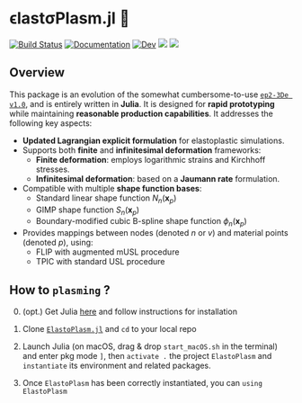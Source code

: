 # ϵlastσPlasm.jl 👻
[![Build Status](https://github.com/ewyser/ElastoPlasm.jl/workflows/CI/badge.svg)](https://github.com/ewyser/ElastoPlasm.jl/actions)
[![Documentation](https://github.com/ewyser/ElastoPlasm.jl/actions/workflows/docs.yaml/badge.svg)](https://github.com/ewyser/ElastoPlasm.jl/actions/workflows/docs.yaml)
[![Dev](https://img.shields.io/badge/docs-dev-blue.svg)](https://ewyser.github.io/ElastoPlasm.jl/)
[![](https://img.shields.io/badge/NVIDIA-CUDA-green.svg?logo=nvidia)](https://developer.nvidia.com/cuda-toolkit)
[![](https://img.shields.io/badge/AMD-ROCm-red.svg?logo=amd)](https://www.amd.com/en/products/software/rocm.html)
<!--
[![Stable](https://img.shields.io/badge/docs-stable-blue.svg)](https://juliaci.github.io/PkgTemplates.jl/stable)
[![](https://img.shields.io/badge/docs-stable-blue.svg?logo=quicklook)](https://github.com/LandslideSIM/MaterialPointSolver.jl/wiki)
[![](https://img.shields.io/badge/version-v0.3.0-926116)]()

[![](https://img.shields.io/badge/Intel-oneAPI-blue.svg?logo=intel)](https://www.intel.com/content/www/us/en/developer/tools/oneapi/overview.html)
[![](https://img.shields.io/badge/Apple-Metal-purple.svg?logo=apple)](https://developer.apple.com/metal/)
--->

## Overview
This package is an evolution of the somewhat cumbersome-to-use [`ep2-3De v1.0`](https://github.com/ewyser/ep2-3De), and is entirely written in **Julia**. It is designed for **rapid prototyping** while maintaining **reasonable production capabilities**. It addresses the following key aspects:

- **Updated Lagrangian explicit formulation** for elastoplastic simulations.
- Supports both **finite** and **infinitesimal deformation** frameworks:
  - **Finite deformation**: employs logarithmic strains and Kirchhoff stresses.
  - **Infinitesimal deformation**: based on a **Jaumann rate** formulation.
- Compatible with multiple **shape function bases**:
    - Standard linear shape function $N_n(\boldsymbol{x}_p)$
    - GIMP shape function $S_n(\boldsymbol{x}_p)$
    - Boundary-modified cubic B-spline shape function $\phi_n(\boldsymbol{x}_p)$
- Provides mappings between nodes (denoted $n$ or $v$) and material points (denoted $p$), using:
    - FLIP with augmented mUSL procedure
    - TPIC with standard USL procedure

## How to ```plasming``` ?  

0. (opt.) Get Julia [here](https://julialang.org/downloads/) and follow instructions for installation

1. Clone [```ElastoPlasm.jl```](https://github.com/ewyser/elastoPlasm.jl/tree/main)  and ```cd``` to your local repo 

2. Launch Julia (on macOS, drag & drop ```start_macOS.sh``` in the terminal) and enter pkg mode ``` ] ```, then ```activate .``` the project ```ElastoPlasm``` and ```instantiate``` its environment and related packages.

4. Once ```ElastoPlasm``` has been correctly instantiated, you can ```using ElastoPlasm```


